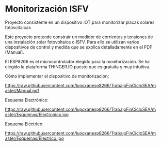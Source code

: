 # Monitorización ISFV
Proyecto consistente en un dispositivo IOT para monitorizar placas solares fotovoltaicas


Este proyecto pretende construir un medidor de corrientes y tensiones de una instalación solar fotovoltaica o ISFV. 
Para ello se utilizan varios dispositivos de control y medida que se explica detalladamente en el PDF (Manual).

El ESP8266 es el microcontrolador elegido para la monitorización.
Se ha elegido la plataforma THINGER.IO puesto que es gratuita y muy intuitiva.

Cómo implementar el dispositivo de monitorización:

https://raw.githubusercontent.com/lupoxanesp8266/TrabajoFinCicloSEA/master/Manual.pdf 

Esquema Electrónico:

https://raw.githubusercontent.com/lupoxanesp8266/TrabajoFinCicloSEA/master/Esquemas/Electronico.jpg 

Esquema Eléctrico:

https://raw.githubusercontent.com/lupoxanesp8266/TrabajoFinCicloSEA/master/Esquemas/Electrico.jpg 
